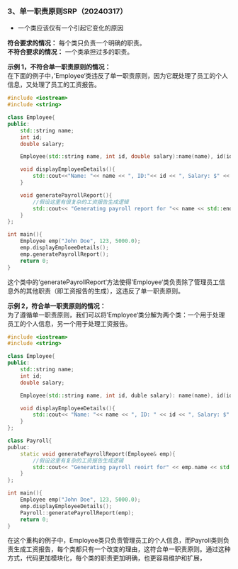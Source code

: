 ### 3、单一职责原则SRP（20240317）
- 一个类应该仅有一个引起它变化的原因

**符合要求的情况：** 每个类只负责一个明确的职责。  
**不符合要求的情况：** 一个类承担过多的职责。

**示例 1，不符合单一职责原则的情况：**   
在下面的例子中，’Employee‘类违反了单一职责原则，因为它既处理了员工的个人信息，又处理了员工的工资报告。
```C++
#include <iostream>
#include <string>

class Employee{
public:
    std::string name;
    int id;
    double salary;

    Employee(std::string name, int id, double salary):name(name), id(id), salary(salary){}

    void displayEmployeeDetails(){
        std::cout<<"Name: "<< name << ", ID:"<< id << ", Salary: $" << salary<< std::endl;
    }

    void generatePayrollReport(){
        //假设这里有很复杂的工资报告生成逻辑
        std::cout<< "Generating payroll report for "<< name << std::endl;
    }
};

int main(){
    Employee emp("John Doe", 123, 5000.0);
    emp.displayEmploeeDetails();
    emp.generatePayrollReport();
    return 0;
}
```
这个类中的’generatePayrollReport‘方法使得’Employee‘类负责除了管理员工信息外的其他职责（即工资报告的生成），这违反了单一职责原则。

**示例 2，符合单一职责原则的情况：**      
为了遵循单一职责原则，我们可以将’Employee‘类分解为两个类：一个用于处理员工的个人信息，另一个用于处理工资报告。
```C++
#include <iostream>
#include <string>

class Employee{
public:
    std::string name;
    int id;
    double salary;

    Employee(std::string name, int id, duble salary): name(name), id(id), salary(salary){}

    void displayEmployeeDetails(){
        std::cout<< "Name: "<< name << ", ID: " << id << ", Salary: $" << salary << std::endl;
    }
};

class Payroll{
publuc:
    static void generatePayrollReport(Employee& emp){
        //假设这里有复杂的工资报告生成逻辑
        std::cout<< "Generating payroll reoirt for" << emp.name << std::endl;
    }
};

int main(){
    Employee emp("John Doe", 123, 5000.0);
    emp.displayEmployeeDetails();
    Payroll::generatePayrollReport(emp);
    return 0;
}
```
在这个重构的例子中，Employee类只负责管理员工的个人信息，而Payroll类则负责生成工资报告，每个类都只有一个改变的理由，这符合单一职责原则。通过这种方式，代码更加模块化，每个类的职责更加明确，也更容易维护和扩展，
